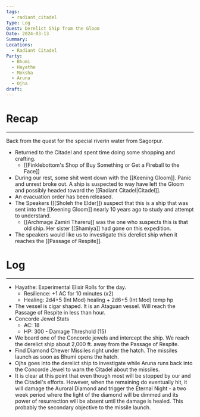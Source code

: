 ```yaml
---
tags:
  - radiant_citadel
Type: Log
Quest: Derelict Ship from the Gloom
Date: 2024-03-13
Summary: 
Locations:
  - Radiant Citadel
Party:
  - Bhumi
  - Hayathe
  - Moksha
  - Aruna
  - Ojha
draft:
---
```


# Recap
---
Back from the quest for the special riverin water from Sagorpur. 
- Returned to the Citadel and spent time doing some shopping and crafting. 
	- [[Finklebottom's Shop of Buy Something or Get a Fireball to the Face]]
- During our rest, some shit went down with the [[Keening Gloom]]. Panic and unrest broke out. A ship is suspected to way have left the Gloom and possibly headed toward the [[Radiant Citadel|Citadel]]. 
- An evacuation order has been released. 
- The Speakers ([[Sholeh the Elder]]) suspect that this is a ship that was sent into the [[Keening Gloom]] nearly 10 years ago to study and attempt to understand.
	- [[Archmage Zamiri Thareru]] was the one who suspects this is that old ship. Her sister [[Shamiya]] had gone on this expedition.
- The speakers would like us to investigate this derelict ship when it reaches the [[Passage of Respite]]. 


# Log
---
- Hayathe: Experimental Elixir Rolls for the day.
	- Resilience: +1 AC for 10 minutes (x2)
	- Healing: 2d4+5 (Int Mod) healing + 2d6+5 (Int Mod) temp hp
- The vessel is cigar shaped. It is an Ataguan vessel. Will reach the Passage of Respite in less than hour. 
- Concorde Jewel Stats
	- AC: 18
	- HP: 300 - Damage Threshold (15)
- We board one of the Concorde jewels and intercept the ship. We reach the derelict ship about 2,000 ft. away from the Passage of Respite.
- Find Diamond Chewer Missiles right under the hatch. The missiles launch as soon as Bhumi opens the hatch. 
- Ojha goes into the derelict ship to investigate while Aruna runs back into the Concorde Jewel to warn the Citadel about the missiles. 
- It is clear at this point that even though most will be stopped by our and the Citadel's efforts. However, when the remaining do eventually hit, it will damage the Auroral Diamond and trigger the Eternal Night - a two week period where the light of the diamond will be dimmed and its power of resurrection will be absent until the damage is healed. This probably the secondary objective to the missile launch. 
